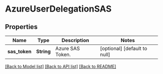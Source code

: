 # AzureUserDelegationSAS
## Properties

| Name | Type | Description | Notes |
|------------ | ------------- | ------------- | -------------|
| **sas\_token** | **String** | Azure SAS Token. | [optional] [default to null] |

[[Back to Model list]](../README.md#documentation-for-models) [[Back to API list]](../README.md#documentation-for-api-endpoints) [[Back to README]](../README.md)


